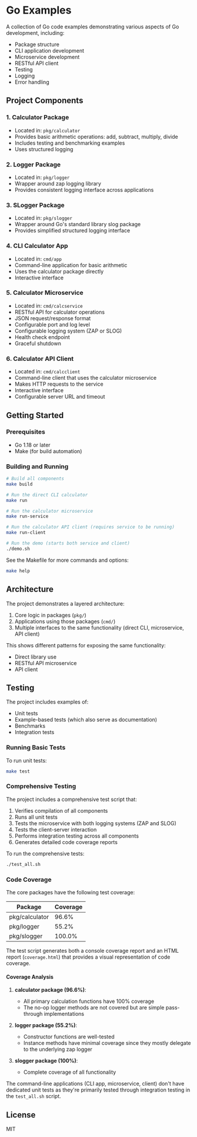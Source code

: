 # Go Examples

A collection of Go code examples demonstrating various aspects of Go development, including:

- Package structure
- CLI application development
- Microservice development
- RESTful API client
- Testing
- Logging
- Error handling

## Project Components

### 1. Calculator Package

- Located in: `pkg/calculator`
- Provides basic arithmetic operations: add, subtract, multiply, divide
- Includes testing and benchmarking examples
- Uses structured logging

### 2. Logger Package

- Located in: `pkg/logger`
- Wrapper around zap logging library
- Provides consistent logging interface across applications

### 3. SLogger Package

- Located in: `pkg/slogger`
- Wrapper around Go's standard library slog package
- Provides simplified structured logging interface

### 4. CLI Calculator App

- Located in: `cmd/app`
- Command-line application for basic arithmetic
- Uses the calculator package directly
- Interactive interface

### 5. Calculator Microservice

- Located in: `cmd/calcservice`
- RESTful API for calculator operations
- JSON request/response format
- Configurable port and log level
- Configurable logging system (ZAP or SLOG)
- Health check endpoint
- Graceful shutdown

### 6. Calculator API Client

- Located in: `cmd/calcclient`
- Command-line client that uses the calculator microservice
- Makes HTTP requests to the service
- Interactive interface
- Configurable server URL and timeout

## Getting Started

### Prerequisites

- Go 1.18 or later
- Make (for build automation)

### Building and Running

```bash
# Build all components
make build

# Run the direct CLI calculator
make run

# Run the calculator microservice
make run-service

# Run the calculator API client (requires service to be running)
make run-client

# Run the demo (starts both service and client)
./demo.sh
```

See the Makefile for more commands and options:

```bash
make help
```

## Architecture

The project demonstrates a layered architecture:

1. Core logic in packages (`pkg/`)
2. Applications using those packages (`cmd/`)
3. Multiple interfaces to the same functionality (direct CLI, microservice, API client)

This shows different patterns for exposing the same functionality:

- Direct library use
- RESTful API microservice
- API client

## Testing

The project includes examples of:

- Unit tests
- Example-based tests (which also serve as documentation)
- Benchmarks
- Integration tests

### Running Basic Tests

To run unit tests:

```bash
make test
```

### Comprehensive Testing

The project includes a comprehensive test script that:

1. Verifies compilation of all components
2. Runs all unit tests
3. Tests the microservice with both logging systems (ZAP and SLOG)
4. Tests the client-server interaction
5. Performs integration testing across all components
6. Generates detailed code coverage reports

To run the comprehensive tests:

```bash
./test_all.sh
```

### Code Coverage

The core packages have the following test coverage:

| Package | Coverage |
|---------|----------|
| pkg/calculator | 96.6% |
| pkg/logger | 55.2% |
| pkg/slogger | 100.0% |

The test script generates both a console coverage report and an HTML report (`coverage.html`) that provides a visual representation of code coverage.

#### Coverage Analysis

1. **calculator package (96.6%)**: 
   - All primary calculation functions have 100% coverage
   - The no-op logger methods are not covered but are simple pass-through implementations

2. **logger package (55.2%)**:
   - Constructor functions are well-tested
   - Instance methods have minimal coverage since they mostly delegate to the underlying zap logger

3. **slogger package (100%)**:
   - Complete coverage of all functionality

The command-line applications (CLI app, microservice, client) don't have dedicated unit tests as they're primarily tested through integration testing in the `test_all.sh` script.

## License

MIT
